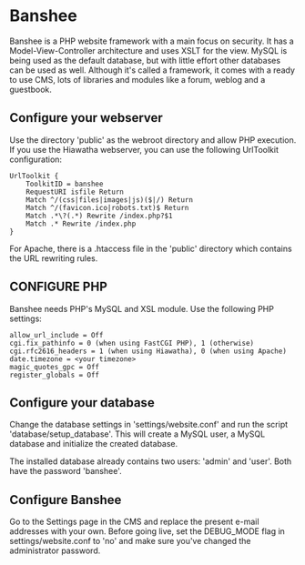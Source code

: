 Banshee
=======

Banshee is a PHP website framework with a main focus on security. It has a Model-View-Controller architecture and uses XSLT for the view. MySQL is being used as the default database, but with little effort other databases can be used as well. Although it's called a framework, it comes with a ready to use CMS, lots of libraries and modules like a forum, weblog and a guestbook.

Configure your webserver
------------------------
Use the directory 'public' as the webroot directory and allow PHP execution. If you use the Hiawatha webserver, you can use the following UrlToolkit configuration:

	UrlToolkit {
		ToolkitID = banshee
		RequestURI isfile Return
		Match ^/(css|files|images|js)($|/) Return
		Match ^/(favicon.ico|robots.txt)$ Return
		Match .*\?(.*) Rewrite /index.php?$1
		Match .* Rewrite /index.php
	}

For Apache, there is a .htaccess file in the 'public' directory which contains the URL rewriting rules.

CONFIGURE PHP
-------------
Banshee needs PHP's MySQL and XSL module. Use the following PHP settings:

	allow_url_include = Off
	cgi.fix_pathinfo = 0 (when using FastCGI PHP), 1 (otherwise)
	cgi.rfc2616_headers = 1 (when using Hiawatha), 0 (when using Apache)
	date.timezone = <your timezone>
	magic_quotes_gpc = Off
	register_globals = Off


Configure your database
-----------------------
Change the database settings in 'settings/website.conf' and run the script 'database/setup_database'. This will create a MySQL user, a MySQL database and initialize the created database.

The installed database already contains two users: 'admin' and 'user'. Both have the password 'banshee'.

Configure Banshee
-----------------
Go to the Settings page in the CMS and replace the present e-mail addresses with your own. Before going live, set the DEBUG_MODE flag in settings/website.conf to 'no' and make sure you've changed the administrator password.
